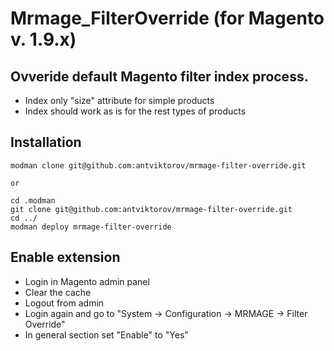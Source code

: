 # Mrmage_FilterOverride (for Magento v. 1.9.x)

## Ovveride default Magento filter index process.

* Index only "size" attribute for simple products
* Index should work as is for the rest types of products

## Installation

	modman clone git@github.com:antviktorov/mrmage-filter-override.git

	or

	cd .modman
	git clone git@github.com:antviktorov/mrmage-filter-override.git
	cd ../
	modman deploy mrmage-filter-override

## Enable extension

* Login in Magento admin panel
* Clear the cache
* Logout from admin
* Login again and go to "System -> Configuration -> MRMAGE -> Filter Override"
* In general section set "Enable" to "Yes"